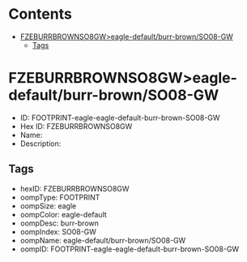 



Contents
========

* [FZEBURRBROWNSO8GW>eagle-default/burr-brown/SO08-GW](#fzeburrbrownso8gweagle-defaultburr-brownso08-gw)
	* [Tags](#tags)

# FZEBURRBROWNSO8GW>eagle-default/burr-brown/SO08-GW

- ID: FOOTPRINT-eagle-eagle-default-burr-brown-SO08-GW
- Hex ID: FZEBURRBROWNSO8GW
- Name: 
- Description: 

## Tags

- hexID: FZEBURRBROWNSO8GW
- oompType: FOOTPRINT
- oompSize: eagle
- oompColor: eagle-default
- oompDesc: burr-brown
- oompIndex: SO08-GW
- oompName: eagle-default/burr-brown/SO08-GW
- oompID: FOOTPRINT-eagle-eagle-default-burr-brown-SO08-GW
